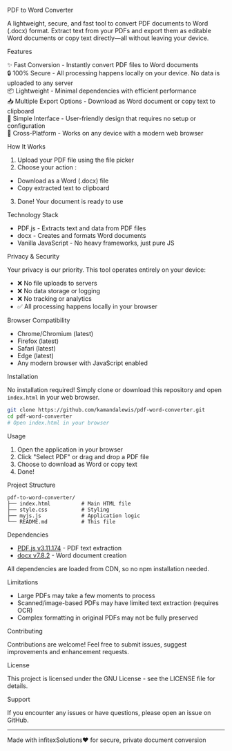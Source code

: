  PDF to Word Converter

A lightweight, secure, and fast tool to convert PDF documents to Word (.docx) format. Extract text from your PDFs and export them as editable Word documents or copy text directly—all without leaving your device.

Features

✨  Fast Conversion  - Instantly convert PDF files to Word documents  
🔒  100% Secure  - All processing happens locally on your device. No data is uploaded to any server  
📦  Lightweight  - Minimal dependencies with efficient performance  
📥  Multiple Export Options  - Download as Word document or copy text to clipboard  
🎯  Simple Interface  - User-friendly design that requires no setup or configuration  
📱  Cross-Platform  - Works on any device with a modern web browser

 How It Works

1.  Upload  your PDF file using the file picker
2.  Choose your action :
   - Download as a Word (.docx) file
   - Copy extracted text to clipboard
3.  Done!  Your document is ready to use

 Technology Stack

-  PDF.js  - Extracts text and data from PDF files
-  docx  - Creates and formats Word documents
-  Vanilla JavaScript  - No heavy frameworks, just pure JS

 Privacy & Security

Your privacy is our priority. This tool operates entirely on your device:
- ❌ No file uploads to servers
- ❌ No data storage or logging
- ❌ No tracking or analytics
- ✅ All processing happens locally in your browser

 Browser Compatibility

- Chrome/Chromium (latest)
- Firefox (latest)
- Safari (latest)
- Edge (latest)
- Any modern browser with JavaScript enabled

 Installation

No installation required! Simply clone or download this repository and open `index.html` in your web browser.

```bash
git clone https://github.com/kamandalewis/pdf-word-converter.git
cd pdf-word-converter
# Open index.html in your browser
```

 Usage

1. Open the application in your browser
2. Click "Select PDF" or drag and drop a PDF file
3. Choose to download as Word or copy text
4. Done!

 Project Structure

```
pdf-to-word-converter/
├── index.html          # Main HTML file
├── style.css           # Styling
├── myjs.js             # Application logic
└── README.md           # This file
```

 Dependencies

- [PDF.js v3.11.174](https://mozilla.github.io/pdf.js/) - PDF text extraction
- [docx v7.8.2](https://docx.js.org/) - Word document creation

All dependencies are loaded from CDN, so no npm installation needed.

 Limitations

- Large PDFs may take a few moments to process
- Scanned/image-based PDFs may have limited text extraction (requires OCR)
- Complex formatting in original PDFs may not be fully preserved

 Contributing

Contributions are welcome! Feel free to submit issues, suggest improvements and enhancement requests.

 License

This project is licensed under the GNU License - see the LICENSE file for details.

 Support

If you encounter any issues or have questions, please open an issue on GitHub.

---

Made with infitexSolutions❤️ for secure, private document conversion
